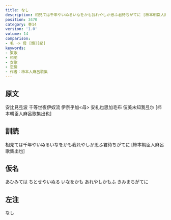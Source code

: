 ```yaml
---
title: なし
description: 相見ては千年やいぬるいなをかも我れやしか思ふ君待ちがてに [柿本朝臣人麻呂歌集出也]
position: 3470
category: 巻14
version: '1.0'
volume: 14
comparison:
- 毛 -> 母 [類][紀]
keywords:
- 東歌
- 相聞
- 女歌
- 恋情
- 作者：柿本人麻呂歌集
---
```


## 原文

安比見弖波 千等世夜伊奴流 伊奈乎加<母> 安礼也思加毛布 伎美末知我弖尓 [柿本朝臣人麻呂歌集出也]

## 訓読

相見ては千年やいぬるいなをかも我れやしか思ふ君待ちがてに [柿本朝臣人麻呂歌集出也]

## 仮名

あひみては ちとせやいぬる いなをかも あれやしかもふ きみまちがてに

## 左注

なし
